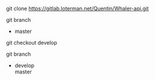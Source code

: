 git clone https://gitlab.loterman.net/Quentin/Whaler-api.git  
  
git branch  
* master  

git checkout develop  
  
git branch  
* develop  
  master  
  